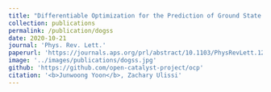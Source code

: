 ```yaml
---
title: "Differentiable Optimization for the Prediction of Ground State Structures (DOGSS)"
collection: publications
permalink: /publication/dogss
date: 2020-10-21
journal: 'Phys. Rev. Lett.'
paperurl: 'https://journals.aps.org/prl/abstract/10.1103/PhysRevLett.125.173001'
image: '../images/publications/dogss.jpg'
github: 'https://github.com/open-catalyst-project/ocp'
citation: '<b>Junwoong Yoon</b>, Zachary Ulissi'
---
```

